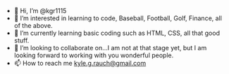 - 👋 Hi, I’m @kgr1115
- 👀 I’m interested in learning to code, Baseball, Football, Golf, Finance, all of the above.  
- 🌱 I’m currently learning basic coding such as HTML, CSS, all that good stuff.  
- 💞️ I’m looking to collaborate on...I am not at that stage yet, but I am looking forward to working with you wonderful people.  
- 📫 How to reach me kyle.g.rauch@gmail.com 

<!---
kgr1115/kgr1115 is a ✨ special ✨ repository because its `README.md` (this file) appears on your GitHub profile.
You can click the Preview link to take a look at your changes.
--->
